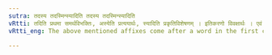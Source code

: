 ```yaml
---
sutra: तदस्य तदस्मिन्स्यादिति तदस्य तदस्मिन्स्यादिति
vRtti: तदिति प्रथमा समर्थविभक्तिः, अस्येति प्रत्ययार्थः, स्यादिति प्रकृतिविशेषणम् । इतिकरणो विवक्षार्थः । एवं द्वितीयेपि वाक्ये । सप्तम्यर्थे तु प्रत्यय इत्येतावान्विशेषः । प्रथमासमर्थात्षष्ट्यर्थे सप्तम्यर्थे च यथाविहितं प्रत्ययो भवति । यत्तत्प्रथमासमर्थे स्याच्चेत्तद्भवति । इतिकरणस्ततश्चेद्विवक्षा ॥
vRtti_eng: The above mentioned affixes come after a word in the first case in construction, with the force of a genitive or a locative, when the word in the first case is agent of the verb '_syat_'; -- in other words -- the above-mentioned affixes have also the senses of 'very well sufficient there to' and 'very well sufficient to be made therein'.

---
```

